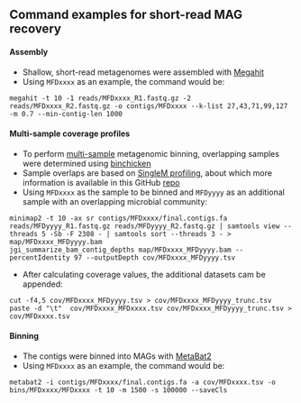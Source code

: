 ## Command examples for short-read MAG recovery

#### Assembly
* Shallow, short-read metagenomes were assembled with [Megahit](https://github.com/voutcn/megahit)
* Using `MFDxxxx` as an example, the command would be:
```
megahit -t 10 -1 reads/MFDxxxx_R1.fastq.gz -2 reads/MFDxxxx_R2.fastq.gz -o contigs/MFDxxxx --k-list 27,43,71,99,127 -m 0.7 --min-contig-len 1000
```

#### Multi-sample coverage profiles
* To perform [multi-sample](https://www.nature.com/articles/s41592-023-01934-8) metagenomic binning, overlapping samples were determined using [binchicken](https://github.com/AroneyS/binchicken)
* Sample overlaps are based on [SingleM profiling](https://github.com/wwood/singlem), about which more information is available in this GitHub [repo](https://github.com/cmc-aau/mfd_novelty_section)
* Using `MFDxxxx` as the sample to be binned and `MFDyyyy` as an additional sample with an overlapping microbial community:
```
minimap2 -t 10 -ax sr contigs/MFDxxxx/final.contigs.fa reads/MFDyyyy_R1.fastq.gz reads/MFDyyyy_R2.fastq.gz | samtools view --threads 5 -Sb -F 2308 - | samtools sort --threads 3 - > map/MFDxxxx_MFDyyyy.bam
jgi_summarize_bam_contig_depths map/MFDxxxx_MFDyyyy.bam --percentIdentity 97 --outputDepth cov/MFDxxxx_MFDyyyy.tsv
```
* After calculating coverage values, the additional datasets cam be appended:
```
cut -f4,5 cov/MFDxxxx_MFDyyyy.tsv > cov/MFDxxxx_MFDyyyy_trunc.tsv
paste -d "\t"  cov/MFDxxxx_MFDxxxx.tsv cov/MFDxxxx_MFDyyyy_trunc.tsv > cov/MFDxxxx.tsv
```

#### Binning
* The contigs were binned into MAGs with [MetaBat2](https://bitbucket.org/berkeleylab/metabat)
* Using `MFDxxxx` as an example, the command would be:
```
metabat2 -i contigs/MFDxxxx/final.contigs.fa -a cov/MFDxxxx.tsv -o bins/MFDxxxx/MFDxxxx -t 10 -m 1500 -s 100000 --saveCls
```

[//]: # (Written by Mantas Sereika)
